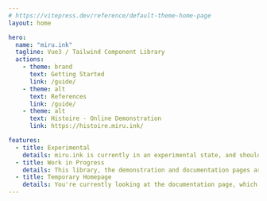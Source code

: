 ```yaml
---
# https://vitepress.dev/reference/default-theme-home-page
layout: home

hero:
  name: "miru.ink"
  tagline: Vue3 / Tailwind Component Library
  actions:
    - theme: brand
      text: Getting Started
      link: /guide/
    - theme: alt
      text: References
      link: /guide/
    - theme: alt
      text: Histoire - Online Demonstration
      link: https://histoire.miru.ink/

features:
  - title: Experimental
    details: miru.ink is currently in an experimental state, and should not be used in production.
  - title: Work in Progress
    details: This library, the demonstration and documentation pages are under development.
  - title: Temporary Homepage
    details: You're currently looking at the documentation page, which is used as temporary homepage.
---
```


